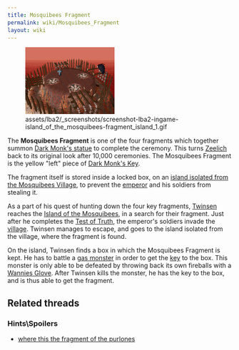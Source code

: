 ```yaml
---
title: Mosquibees Fragment
permalink: wiki/Mosquibees_Fragment
layout: wiki
---
```


<figure>
<img
src="assets/lba2/_screenshots/screenshot-lba2-ingame-island_of_the_mosquibees-fragment_island_1.gif"
title="assets/lba2/_screenshots/screenshot-lba2-ingame-island_of_the_mosquibees-fragment_island_1.gif"
width="200" />
<figcaption>assets/lba2/_screenshots/screenshot-lba2-ingame-island_of_the_mosquibees-fragment_island_1.gif</figcaption>
</figure>

The **Mosquibees Fragment** is one of the four fragments which together
summon [Dark Monk's statue](Dark_Monk's_statue "wikilink") to complete
the ceremony. This turns [Zeelich](Zeelich "wikilink") back to its
original look after 10,000 ceremonies. The Mosquibees Fragment is the
yellow "left" piece of [Dark Monk's Key](Dark_Monk's_Key "wikilink").

The fragment itself is stored inside a locked box, on an [island
isolated from the Mosquibees Village](Platform_Ring "wikilink"), to
prevent the [emperor](emperor "wikilink") and his soldiers from stealing
it.

As a part of his quest of hunting down the four key fragments,
[Twinsen](Twinsen "wikilink") reaches the [Island of the
Mosquibees](Island_of_the_Mosquibees "wikilink"), in a search for their
fragment. Just after he completes the [Test of
Truth](Test_of_Truth "wikilink"), the emperor's soldiers invade the
[village](Mosquibee_Village "wikilink"). Twinsen manages to escape, and
goes to the island isolated from the village, where the fragment is
found.

On the island, Twinsen finds a box in which the Mosquibees Fragment is
kept. He has to battle a [gas monster](gas_monster "wikilink") in order
to get the [key](key "wikilink") to the box. This monster is only able
to be defeated by throwing back its own fireballs with a [Wannies
Glove](Wannies_Glove "wikilink"). After Twinsen kills the monster, he
has the key to the box, and is thus able to get the fragment.

## Related threads

### Hints\Spoilers

- [where this the fragment of the
  purlones](https://forum.magicball.net/showthread.php?t=3846)
